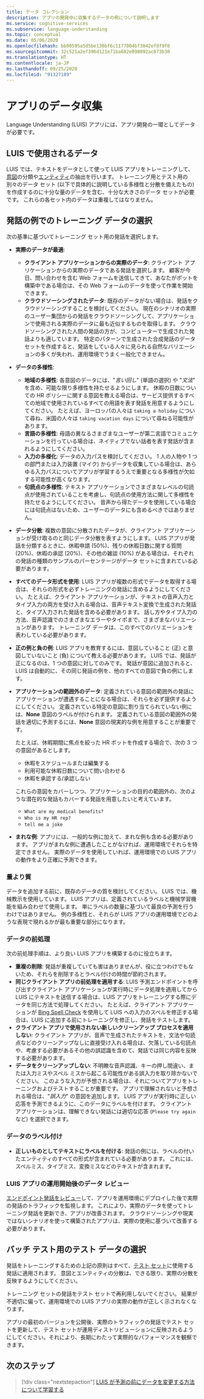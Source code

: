 ```yaml
---
title: データ コレクション
description: アプリの開発中に収集するデータの例について説明します
ms.service: cognitive-services
ms.subservice: language-understanding
ms.topic: conceptual
ms.date: 05/06/2020
ms.openlocfilehash: bb00595a5d5be130bf6c1177004bf3042ef8f9f0
ms.sourcegitcommit: 32c521a2ef396d121e71ba682e098092ac673b30
ms.translationtype: HT
ms.contentlocale: ja-JP
ms.lasthandoff: 09/25/2020
ms.locfileid: "91327189"
---
```

# <a name="data-collection-for-your-app"></a>アプリのデータ収集

Language Understanding (LUIS) アプリには、アプリ開発の一環としてデータが必要です。

## <a name="data-used-in-luis"></a>LUIS で使用されるデータ

LUIS では、テキストをデータとして使って LUIS アプリをトレーニングして、[意図](luis-concept-intent.md)の分類や[エンティティ](luis-concept-entity-types.md)の抽出を行います。 トレーニング用とテスト用の別々のデータ セット (以下で具体的に説明している多様性と分散を備えたもの) を作成するのに十分な量のデータを含む、十分な大きさのデータ セットが必要です。  これらの各セット内のデータは重複してはなりません。

## <a name="training-data-selection-for-example-utterances"></a>発話の例でのトレーニング データの選択

次の基準に基づいてトレーニング セット用の発話を選択します。

* **実際のデータが最適**:
    * **クライアント アプリケーションからの実際のデータ**: クライアント アプリケーションからの実際のデータである発話を選択します。  顧客が今日、問い合わせを含む Web フォームを送信してきて、あなたがボットを構築中である場合は、その Web フォームのデータを使って作業を開始できます。
    * **クラウドソーシングされたデータ**: 既存のデータがない場合は、発話をクラウドソーシングすることを検討してください。  現在のシナリオの実際のユーザー集団からの発話をクラウドソーシングして、アプリケーションで使用される実際のデータに最も近似するものを取得します。 クラウドソーシングされた人間の発話の方が、コンピューターで生成された発話よりも適しています。  特定のパターンで生成された合成発話のデータ セットを作成すると、発話をしている人々に見られる自然なバリエーションの多くが失われ、運用環境でうまく一般化できません。
* **データの多様性**:
    * **地域の多様性**: 各意図のデータには、"_言い回し_" (単語の選択) や "_文法_" を含め、可能な限り多様性を持たせるようにします。  休暇の日数についての HR ポリシーに関する意図を教える場合は、サービス提供するすべての地域で使用されているすべての用語を表す発話を用意するようにしてください。  たとえば、ヨーロッパの人々は `taking a holiday` について尋ね、米国の人々は `taking vacation days` について尋ねる可能性があります。
    * **言語の多様性**: 母語の異なるさまざまなユーザーが第二言語でコミュニケーションを行っている場合は、ネイティブでない話者を表す発話が含まれるようにしてください。
    * **入力の多様化**: データの入力パスを検討してください。 1 人の人物や 1 つの部門または入力装置 (マイク) からデータを収集している場合は、あらゆる入力パスについてアプリが学習するうえで重要となる多様性が欠如する可能性が高くなります。
    * **句読点の多様性**: テキスト アプリケーションでさまざまなレベルの句読点が使用されていることを考慮し、句読点の使用方法に関して多様性を持たせるようにしてください。 音声から得たデータを使用している場合には句読点はないため、ユーザーのデータにも含めるべきではありません。
* **データ分散**: 複数の意図に分散されたデータが、クライアント アプリケーションが受け取るのと同じデータ分散を表すようにします。 LUIS アプリが発話を分類するときに、休暇申請 (50%)、残りの休暇日数に関する質問 (20%)、休暇の承認 (20%)、その他の雑談 (10%) がある場合は、それぞれの発話の種類のサンプルのパーセンテージがデータ セットに含まれている必要があります。
* **すべてのデータ形式を使用**: LUIS アプリが複数の形式でデータを取得する場合は、それらの形式を必ずトレーニングの発話に含めるようにしてください。 たとえば、クライアント アプリケーションが、テキストの音声入力とタイプ入力の両方を受け入れる場合は、音声テキスト変換で生成された発話と、タイプ入力された発話を含める必要があります。  話し方やタイプ入力の方法、音声認識でのさまざまなエラーやタイポまで、さまざまなバリエーションがあります。  トレーニング データは、このすべてのバリエーションを表わしている必要があります。
* **正の例と負の例**: LUIS アプリを教育するには、意図していること (正) と意図していないこと (負) について教える必要があります。 LUIS では、発話が正になるのは、1 つの意図に対してのみです。 発話が意図に追加されると、LUIS は自動的に、その同じ発話の例を、他のすべての意図で負の例にします。
* **アプリケーションの範囲外のデータ**: 定義されている意図の範囲外の発話にアプリケーションが遭遇することになる場合は、それらを必ず提供するようにしてください。 定義されている特定の意図に割り当てられていない例には、**None** 意図のラベルが付けられます。  定義されている意図の範囲外の発話を適切に予測するには、**None** 意図の現実的な例を用意することが重要です。

    たとえば、休暇期間に焦点を絞った HR ボットを作成する場合で、次の 3 つの意図があるとします。
    * 休暇をスケジュールまたは編集する
    * 利用可能な休暇日数について問い合わせる
    * 休暇を承認する/承認しない

    これらの意図をカバーしつつ、アプリケーションの目的の範囲外の、次のような潜在的な発話もカバーする発話を用意したいと考えています。
    * `What are my medical benefits?`
    * `Who is my HR rep?`
    * `tell me a joke`
* **まれな例**: アプリには、一般的な例に加えて、まれな例も含める必要があります。  アプリがまれな例に遭遇したことがなければ、運用環境でそれらを特定できません。 実際のデータを使用していれば、運用環境での LUIS アプリの動作をより正確に予測できます。

### <a name="quality-instead-of-quantity"></a>量より質

データを追加する前に、既存のデータの質を検討してください。  LUIS では、機械教示を使用しています。  LUIS アプリは、定義されているラベルと機械学習機能を組み合わせて使用します。  単にラベルの数量に基づいて最良の予測を行うわけではありません。  例の多様性と、それらが LUIS アプリの運用環境でどのような表現で現れるかが最も重要な部分になります。

### <a name="preprocessing-data"></a>データの前処理

次の前処理手順は、より良い LUIS アプリを構築するのに役立ちます。

* **重複の削除**: 発話が重複していても害はありませんが、役に立つわけでもないため、それらを削除するとラベル付けの時間が節約されます。
* **同じクライアント アプリの前処理を適用する**: LUIS 予測エンドポイントを呼び出すクライアント アプリケーションが実行時にデータ処理を適用してから LUIS にテキストを送信する場合は、LUIS アプリをトレーニングする際にデータを同じ方法で処理してください。 たとえば、クライアント アプリケーションが [Bing Spell Check](../bing-spell-check/overview.md) を使用して LUIS への入力のスペルを修正する場合は、LUIS に追加する前にトレーニングを修正し、発話をテストします。
* **クライアント アプリで使用されない新しいクリーンアップ プロセスを適用しない**: クライアント アプリが、音声で生成されたテキストを、文法や句読点などのクリーンアップなしに直接受け入れる場合は、欠落している句読点や、考慮する必要があるその他の誤認識を含めて、発話では同じ内容を反映する必要があります。
* **データをクリーンアップしない**: 不明瞭な音声認識、キーの押し間違い、または入力ミスやスペル ミスから起こる可能性がある誤入力を取り除かないでください。 このような入力が予想される場合は、それについてアプリをトレーニングおよびテストすることが重要です。 アプリで理解されないと予想される場合は、"_誤入力_" の意図を追加します。 LUIS アプリが実行時に正しい応答を予測できるように、このデータにラベルを付けます。 クライアント アプリケーションは、理解できない発話には適切な応答 (`Please try again` など) を選択できます。

### <a name="labeling-data"></a>データのラベル付け

* **正しいものとしてテキストにラベルを付ける**: 発話の例には、ラベルの付いたエンティティのすべての形式が含まれている必要があります。 これには、スペルミス、タイプミス、変換ミスなどのテキストが含まれます。

### <a name="data-review-after-luis-app-is-in-production"></a>LUIS アプリの運用開始後のデータ レビュー

[エンドポイント発話をレビュー](luis-concept-review-endpoint-utterances.md)して、アプリを運用環境にデプロイした後で実際の発話のトラフィックを監視します。  これにより、実際のデータを使ってトレーニング発話を更新でき、アプリが改善されます。 クラウドソーシングや現実ではないシナリオを使って構築されたアプリは、実際の使用に基づいて改善する必要があります。

## <a name="test-data-selection-for-batch-testing"></a>バッチ テスト用のテスト データの選択

発話をトレーニングするための上記の原則はすべて、[テスト セット](luis-concept-batch-test.md)に使用する発話に適用されます。 意図とエンティティの分散は、できる限り、実際の分散を反映するようにしてください。

トレーニング セットの発話をテスト セットで再利用しないでください。 結果が不適切に偏って、運用環境での LUIS アプリの実際の動作が正しく示されなくなります。

アプリの最初のバージョンを公開後、実際のトラフィックの発話でテスト セットを更新して、テスト セットが運用ディストリビューションに反映されるようにしてください。それにより、長期にわたって実際的なパフォーマンスを観察できます。

## <a name="next-steps"></a>次のステップ

> [!div class="nextstepaction"]
> [LUIS が予測の前にデータを変更する方法について学習する](luis-concept-data-alteration.md)
